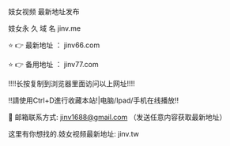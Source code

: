 妓女视频 最新地址发布

妓女永 久 域 名 jinv.me

⭐️ 👉 最新地址 ： jinv66.com

⭐️ 👉 备用地址 ： jinv77.com

‼️‼️长按复制到浏览器里面访问以上网址‼️‼️

‼️請使用Ctrl+D進行收藏本站!|电脑/Ipad/手机在线播放‼️

📧 邮箱联系方式: jinv1688@gmail.com （发送任意内容获取最新地址）

这里有你想找的.妓女视频最新地址: jinv.tw
